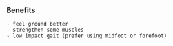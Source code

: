 ### Benefits
	- feel ground better
	- strengthen some muscles
	- low impact gait (prefer using midfoot or forefoot)
